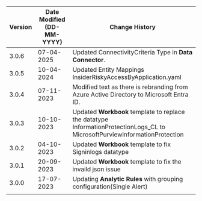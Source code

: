| **Version** | **Date Modified (DD-MM-YYYY)** | **Change History**                                                       |
|-------------|--------------------------------|--------------------------------------------------------------------------|
| 3.0.6       | 07-04-2025                     | Updated ConnectivityCriteria Type in **Data Connector**.				   |
| 3.0.5       | 10-04-2024                     | Updated Entity Mappings InsiderRiskyAccessByApplication.yaml             |
| 3.0.4       | 07-11-2023                     | Modified text as there is rebranding from Azure Active Directory to Microsoft Entra ID. |
| 3.0.3       | 10-10-2023                     | Updated **Workbook** template to replace the datatype InformationProtectionLogs_CL to MicrosoftPurviewInformationProtection                                                                                     |
| 3.0.2       | 04-10-2023                     | Updated **Workbook** template to fix Signinlogs datatype                 |
| 3.0.1       | 20-09-2023                     | Updated **Workbook** template to fix the invaild json issue              |
| 3.0.0       | 17-07-2023                     | Updating **Analytic Rules** with grouping configuration(Single Alert)    |
|             |                                |                                                                          |
